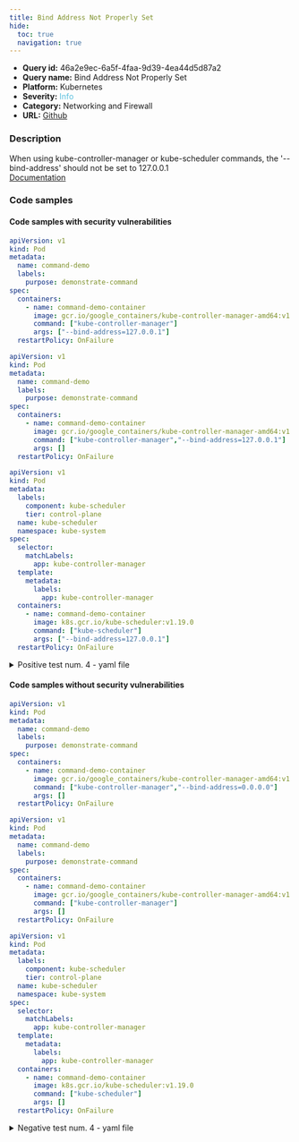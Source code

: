 ```yaml
---
title: Bind Address Not Properly Set
hide:
  toc: true
  navigation: true
---
```


<style>
  .highlight .hll {
    background-color: #ff171742;
  }
  .md-content {
    max-width: 1100px;
    margin: 0 auto;
  }
</style>

-   **Query id:** 46a2e9ec-6a5f-4faa-9d39-4ea44d5d87a2
-   **Query name:** Bind Address Not Properly Set
-   **Platform:** Kubernetes
-   **Severity:** <span style="color:#5bc0de">Info</span>
-   **Category:** Networking and Firewall
-   **URL:** [Github](https://github.com/Checkmarx/kics/tree/master/assets/queries/k8s/bind_address_not_properly_set)

### Description
When using kube-controller-manager or kube-scheduler commands, the '--bind-address' should not be set to 127.0.0.1<br>
[Documentation](https://kubernetes.io/docs/reference/command-line-tools-reference/kube-apiserver/)

### Code samples
#### Code samples with security vulnerabilities
```yaml title="Positive test num. 1 - yaml file" hl_lines="11"
apiVersion: v1
kind: Pod
metadata:
  name: command-demo
  labels:
    purpose: demonstrate-command
spec:
  containers:
    - name: command-demo-container
      image: gcr.io/google_containers/kube-controller-manager-amd64:v1.6.0
      command: ["kube-controller-manager"]
      args: ["--bind-address=127.0.0.1"]
  restartPolicy: OnFailure

```
```yaml title="Positive test num. 2 - yaml file" hl_lines="11"
apiVersion: v1
kind: Pod
metadata:
  name: command-demo
  labels:
    purpose: demonstrate-command
spec:
  containers:
    - name: command-demo-container
      image: gcr.io/google_containers/kube-controller-manager-amd64:v1.6.0
      command: ["kube-controller-manager","--bind-address=127.0.0.1"]
      args: []
  restartPolicy: OnFailure

```
```yaml title="Positive test num. 3 - yaml file" hl_lines="20"
apiVersion: v1
kind: Pod
metadata:
  labels:
    component: kube-scheduler
    tier: control-plane
  name: kube-scheduler
  namespace: kube-system
spec:
  selector:
    matchLabels:
      app: kube-controller-manager
  template:
    metadata:
      labels:
        app: kube-controller-manager
  containers:
    - name: command-demo-container
      image: k8s.gcr.io/kube-scheduler:v1.19.0
      command: ["kube-scheduler"]
      args: ["--bind-address=127.0.0.1"]
  restartPolicy: OnFailure

```
<details><summary>Positive test num. 4 - yaml file</summary>

```yaml hl_lines="20"
apiVersion: v1
kind: Pod
metadata:
  labels:
    component: kube-scheduler
    tier: control-plane
  name: kube-scheduler
  namespace: kube-system
spec:
  selector:
    matchLabels:
      app: kube-controller-manager
  template:
    metadata:
      labels:
        app: kube-controller-manager
  containers:
    - name: command-demo-container
      image: k8s.gcr.io/kube-scheduler:v1.19.0
      command: ["kube-scheduler","--bind-address=127.0.0.1"]
      args: []
  restartPolicy: OnFailure

```
</details>


#### Code samples without security vulnerabilities
```yaml title="Negative test num. 1 - yaml file"
apiVersion: v1
kind: Pod
metadata:
  name: command-demo
  labels:
    purpose: demonstrate-command
spec:
  containers:
    - name: command-demo-container
      image: gcr.io/google_containers/kube-controller-manager-amd64:v1.6.0
      command: ["kube-controller-manager","--bind-address=0.0.0.0"]
      args: []
  restartPolicy: OnFailure

```
```yaml title="Negative test num. 2 - yaml file"
apiVersion: v1
kind: Pod
metadata:
  name: command-demo
  labels:
    purpose: demonstrate-command
spec:
  containers:
    - name: command-demo-container
      image: gcr.io/google_containers/kube-controller-manager-amd64:v1.6.0
      command: ["kube-controller-manager"]
      args: []
  restartPolicy: OnFailure

```
```yaml title="Negative test num. 3 - yaml file"
apiVersion: v1
kind: Pod
metadata:
  labels:
    component: kube-scheduler
    tier: control-plane
  name: kube-scheduler
  namespace: kube-system
spec:
  selector:
    matchLabels:
      app: kube-controller-manager
  template:
    metadata:
      labels:
        app: kube-controller-manager
  containers:
    - name: command-demo-container
      image: k8s.gcr.io/kube-scheduler:v1.19.0
      command: ["kube-scheduler"]
      args: []
  restartPolicy: OnFailure

```
<details><summary>Negative test num. 4 - yaml file</summary>

```yaml
apiVersion: v1
kind: Pod
metadata:
  labels:
    component: kube-scheduler
    tier: control-plane
  name: kube-scheduler
  namespace: kube-system
spec:
  selector:
    matchLabels:
      app: kube-controller-manager
  template:
    metadata:
      labels:
        app: kube-controller-manager
  containers:
    - name: command-demo-container
      image: k8s.gcr.io/kube-scheduler:v1.19.0
      command: ["kube-scheduler","--bind-address=0.0.0.0"]
      args: []
  restartPolicy: OnFailure

```
</details>
